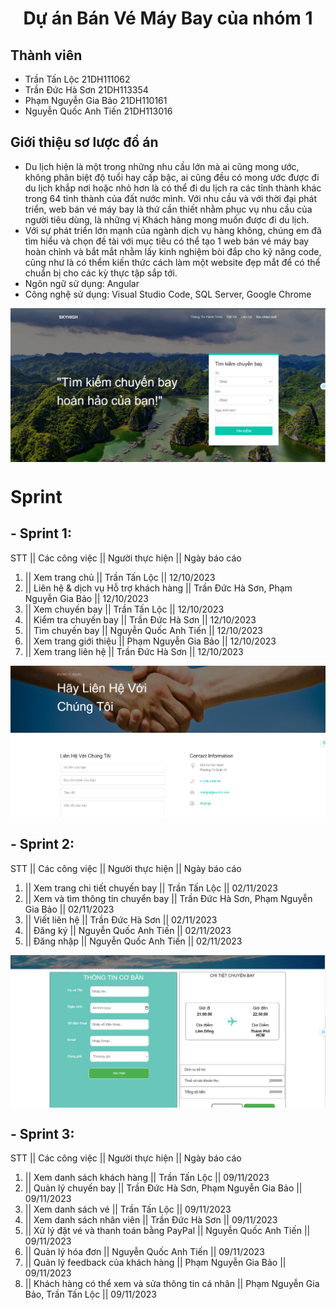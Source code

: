 <div>
<p align="center" width="300">
   <h1 align="center">Dự án Bán Vé Máy Bay của nhóm 1</h1>
</p>
</div>

## Thành viên
- Trần Tấn Lộc 21DH111062
- Trần Đức Hà Sơn 21DH113354
- Phạm Nguyễn Gia Bảo 21DH110161
- Nguyễn Quốc Anh Tiến 21DH113016

## Giới thiệu sơ lược đồ án
- Du lịch hiện là một trong những nhu cầu lớn mà ai cũng mong ước, không phân biệt độ tuổi hay cấp bậc, ai cũng đều có mong ước được đi du lịch khắp nơi hoặc nhỏ hơn là có thể đi du lịch ra các tỉnh thành khác trong 64 tỉnh thành của đất nước mình. Với nhu cầu và với thời đại phát triển, web bán vé máy bay là thứ cần thiết nhằm phục vụ nhu cầu của người tiêu dùng, là những vị Khách hàng mong muốn được đi du lịch.
- Với sự phát triển lớn mạnh của ngành dịch vụ hàng không, chúng em đã tìm hiểu và chọn đề tài với mục tiêu có thể tạo 1 web bán vé máy bay hoàn chỉnh và bắt mắt nhằm lấy kinh nghiệm bòi đắp cho kỹ năng code, cũng như là có thểm kiến thức cách làm một website đẹp mắt để có thể chuẩn bị cho các kỳ thực tập sắp tới.
- Ngôn ngữ sử dụng: Angular
- Công nghệ sử dụng: Visual Studio Code, SQL Server, Google Chrome
<img src="src/assets/images/z4841433633353_c698ecc040cf24757894b7fe3495c225.jpg" align="center"/>

# Sprint
## - Sprint 1:
  STT ||              Các công việc                   ||     Người thực hiện                                      ||     Ngày báo cáo
  1.  ||    Xem trang chủ                             ||      Trần Tấn Lộc                                        ||     12/10/2023
  2.  ||    Liên hệ & dịch vụ Hỗ trợ khách hàng       ||      Trần Đức Hà Sơn, Phạm Nguyễn Gia Bảo                ||     12/10/2023
  3.  ||    Xem chuyến bay                            ||      Trần Tấn Lộc                                        ||     12/10/2023
  4.  ||    Kiểm tra chuyến bay                       ||      Trần Đức Hà Sơn                                     ||     12/10/2023
  5.  ||    Tìm chuyến bay                            ||      Nguyễn Quốc Anh Tiến                                ||     12/10/2023       
  6.  ||    Xem trang giới thiệu                      ||      Phạm Nguyễn Gia Bảo                                 ||     12/10/2023
  7.  ||    Xem trang liên hệ                         ||      Trần Đức Hà Sơn                                     ||     12/10/2023
<img src="src/assets/images/z4841437023906_6b1e31531deda04daf60273bdc7167c9.jpg" align="center"/>

## - Sprint 2: 
  STT ||              Các công việc                   ||     Người thực hiện                                      ||     Ngày báo cáo
  1.  ||    Xem trang chi tiết chuyến bay             ||      Trần Tấn Lộc                                        ||     02/11/2023
  2.  ||    Xem và tìm thông tin chuyển bay           ||      Trần Đức Hà Sơn, Phạm Nguyễn Gia Bảo                ||     02/11/2023
  3.  ||    Viết liên hệ                              ||      Trần Đức Hà Sơn                                     ||     02/11/2023
  4.  ||    Đăng ký                                   ||      Nguyễn Quốc Anh Tiến                                ||     02/11/2023
  5.  ||    Đăng nhập                                 ||      Nguyễn Quốc Anh Tiến                                ||     02/11/2023
<img src="src/assets/images/z4841438193867_37fe88b6040262d7aff237cb89a9a0ea.jpg" align="center"/>

## - Sprint 3:
  STT ||              Các công việc                   ||     Người thực hiện                                      ||      Ngày báo cáo
  1.  ||    Xem danh sách khách hàng                  ||      Trần Tấn Lộc                                        ||      09/11/2023
  2.  ||    Quản lý chuyến bay                        ||      Trần Đức Hà Sơn, Phạm Nguyễn Gia Bảo                ||      09/11/2023
  3.  ||    Xem danh sách vé                          ||      Trần Tấn Lộc                                        ||      09/11/2023
  4.  ||    Xem danh sách nhân viên                   ||      Trần Đức Hà Sơn                                     ||      09/11/2023
  5.  ||    Xử lý đặt vé và thanh toán bằng PayPal    ||      Nguyễn Quốc Anh Tiến                                ||      09/11/2023
  6.  ||    Quản lý hóa đơn                           ||      Nguyễn Quốc Anh Tiến                                ||      09/11/2023
  7.  ||    Quản lý feedback của khách hàng           ||      Phạm Nguyễn Gia Bảo                                 ||      09/11/2023
  8.  ||    Khách hàng có thể xem và sửa thông tin cá nhân ||    Phạm Nguyễn Gia Bảo, Trần Tấn Lộc                ||      09/11/2023


  


